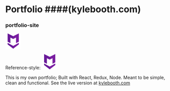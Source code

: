 # Portfolio ####(kylebooth.com)
### portfolio-site

![alt text](https://github.com/adam-p/markdown-here/raw/master/src/common/images/icon48.png "Logo Title Text 1")

Reference-style: 
![alt text][logo]

[logo]: https://github.com/adam-p/markdown-here/raw/master/src/common/images/icon48.png

This is my own portfolio; Built with React, Redux, Node.
Meant to be simple, clean and functional.
See the live version at [kylebooth.com](http://.www.kylebooth.com)

